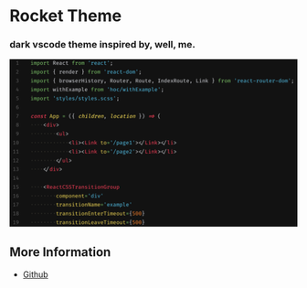 # Rocket Theme
### dark vscode theme inspired by, well, me.

![dark version](https://raw.githubusercontent.com/johnnierocket/rocket-theme-vs-code/master/dark.png)

## More Information
* [Github](https://github.com/rocket-theme-vs-code)